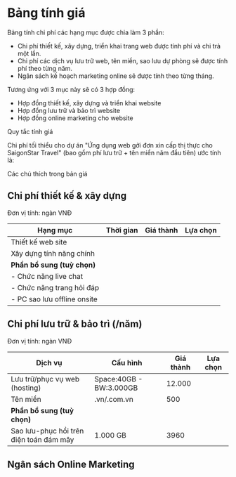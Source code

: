 # Bảng tính giá

Bảng tính chi phí các hạng mục được chia làm 3 phần:

* Chi phí thiết kế, xây dựng, triển khai trang web được tính phí và chi trả một lần.
* Chi phí các dịch vụ lưu trữ web, tên miền, sao lưu dự phòng sẽ được tính phí theo từng năm.
* Ngân sách kế hoạch marketing online sẽ được tính theo từng tháng.

Tương ứng với 3 mục này sẽ có 3 hợp đồng:

* Hợp đồng thiết kế, xây dựng và triển khai website
* Hợp đồng lưu trữ và bảo trì website
* Hợp đồng online marketing cho website

Quy tắc tính giá

Chi phí tối thiểu cho dự án "Ứng dụng web gởi đơn xin cấp thị thực cho SaigonStar Travel" (bao gồm phí lưu trữ + tên miền năm đầu tiên) ước tính là: 

Các chú thích trong bản giá



## Chi phí thiết kế & xây dựng 

Đơn vị tính: ngàn VNĐ

| Hạng mục                 | Thời gian | Giá thành | Lựa chọn |
|--------------------------|-----------|-----------|----------|
| Thiết kế web site        |           |           |          |
| Xây dựng tính năng chính | | | |
| **Phần bổ sung (tuỳ chọn)** | | | |
| - Chức năng live chat | | | |
| - Chức năng trang hỏi đáp | | | |
| - PC sao lưu offline onsite | | | |

## Chi phí lưu trữ & bảo trì (/năm)

Đơn vị tính: ngàn VNĐ

| Dịch vụ | Cấu hình | Giá thành | Lựa chọn |
|---------|----------|-----------|----------|
| Lưu trữ/phục vụ web (hosting) | Space:40GB - BW:3.000GB | 12.000 |  |
| Tên miền | .vn/.com.vn | 500 | |
| **Phần bổ sung (tuỳ chọn)** | | | |
| Sao lưu-phục hồi trên điện toán đám mây | 1.000 GB | 3960 | |


## Ngân sách Online Marketing


